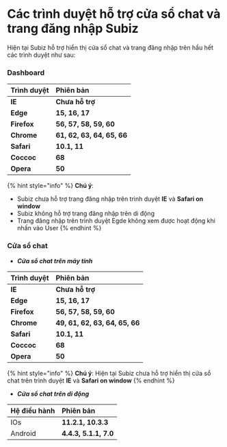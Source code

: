 # Các trình duyệt hỗ trợ cửa sổ chat và trang đăng nhập Subiz

Hiện tại Subiz hỗ trợ hiển thị cửa sổ chat và trang đăng nhập trên hầu hết các trình duyệt như sau:

### Dashboard

| **Trình duyệt** | Phiên bản |
| :--- | :--- |
| **IE** | **Chưa hỗ trợ** |
| **Edge** | **15, 16, 17** |
| **Firefox** | **56, 57, 58, 59, 60** |
| **Chrome** | **61, 62, 63, 64, 65, 66** |
| **Safari** | **10.1, 11** |
| **Coccoc** | **68** |
| **Opera** | **50** |

{% hint style="info" %}
**Chú ý**:

* Subiz chưa hỗ trợ trang đăng nhập trên trình duyệt **IE** và **Safari on window**
* Subiz không hỗ trợ trang đăng nhập trên di động
* Trang đăng nhập trên trình duyệt Egde không xem được hoạt động khi nhấn vào User
{% endhint %}

### Cửa sổ chat 

* _**Cửa sổ chat trên máy tính**_

| **Trình duyệt** | Phiên bản |
| :--- | :--- |
| **IE** | **Chưa hỗ trợ** |
| **Edge** | **15, 16, 17** |
| **Firefox** | **56, 57, 58, 59, 60** |
| **Chrome** | **49, 61, 62, 63, 64, 65, 66** |
| **Safari** | **10.1, 11** |
| **Coccoc** | **68** |
| **Opera** | **50** |

{% hint style="info" %}
**Chú ý**: Hiện tại Subiz chưa hỗ trợ hiển thị cửa sổ chat trên trình duyệt **IE** và **Safari on window**
{% endhint %}

* _**Cửa sổ chat trên di động**_

| Hệ điều hành | Phiên bản |
| :--- | :--- |
| IOs | **11.2.1, 10.3.3** |
| Android | **4.4.3, 5.1.1, 7.0** |

  


